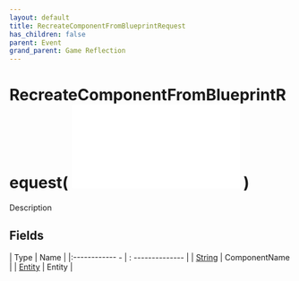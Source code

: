 ```yaml
---
layout: default
title: RecreateComponentFromBlueprintRequest
has_children: false
parent: Event
grand_parent: Game Reflection
---
```

# RecreateComponentFromBlueprintRequest( ![ EntityEventBase ](game-reflection/events/entity_event_base.md) )
Description 

## Fields
| Type | Name |
|:------------ - | : -------------- |
| [String](game-reflection/components/string.md) | ComponentName |
| [Entity](game-reflection/classes/entity.md) | Entity |
